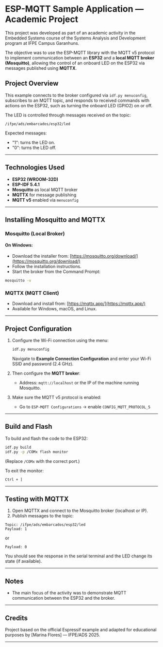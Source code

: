 # ESP-MQTT Sample Application — Academic Project

This project was developed as part of an academic activity in the Embedded Systems course of the Systems Analysis and Development program at IFPE Campus Garanhuns.

The objective was to use the ESP-MQTT library with the MQTT v5 protocol to implement communication between an **ESP32** and a **local MQTT broker (Mosquitto)**, allowing the control of an onboard LED on the ESP32 via messages published using **MQTTX**.

## Project Overview

This example connects to the broker configured via `idf.py menuconfig`, subscribes to an MQTT topic, and responds to received commands with actions on the ESP32, such as turning the onboard LED (GPIO2) on or off.

The LED is controlled through messages received on the topic:

```
/ifpe/ads/embarcados/esp32/led
```

Expected messages:

* "1": turns the LED on.
* "0": turns the LED off.

---

## Technologies Used

* **ESP32 (WROOM-32D)**
* **ESP-IDF 5.4.1**
* **Mosquitto** as local MQTT broker
* **MQTTX** for message publishing
* **MQTT v5** enabled via `menuconfig`

---

## Installing Mosquitto and MQTTX

### Mosquitto (Local Broker)

#### On Windows:

* Download the installer from: [https://mosquitto.org/download/](https://mosquitto.org/download/)
* Follow the installation instructions.
* Start the broker from the Command Prompt:

```bash
mosquitto -v
```

### MQTTX (MQTT Client)

* Download and install from: [https://mqttx.app/](https://mqttx.app/)
* Available for Windows, macOS, and Linux.

---

## Project Configuration

1. Configure the Wi-Fi connection using the menu:

   ```bash
   idf.py menuconfig
   ```

   Navigate to **Example Connection Configuration** and enter your Wi-Fi SSID and password (2.4 GHz).

2. Then configure the **MQTT broker**:

   * Address: `mqtt://localhost` or the IP of the machine running Mosquitto.

3. Make sure the MQTT v5 protocol is enabled:

   * Go to `ESP-MQTT Configurations` → enable `CONFIG_MQTT_PROTOCOL_5`

---

## Build and Flash

To build and flash the code to the ESP32:

```bash
idf.py build
idf.py -p /COMx flash monitor
```

(Replace `/COMx` with the correct port.)

To exit the monitor:

```
Ctrl + ]
```

---

## Testing with MQTTX

1. Open MQTTX and connect to the Mosquitto broker (localhost or IP).
2. Publish messages to the topic:

```
Topic: /ifpe/ads/embarcados/esp32/led
Payload: 1
```

or

```
Payload: 0
```

You should see the response in the serial terminal and the LED change its state (if available).

---

## Notes

* The main focus of the activity was to demonstrate MQTT communication between the ESP32 and the broker.

---

## Credits

Project based on the official Espressif example and adapted for educational purposes by \[Marina Flores] — IFPE/ADS 2025.

---
